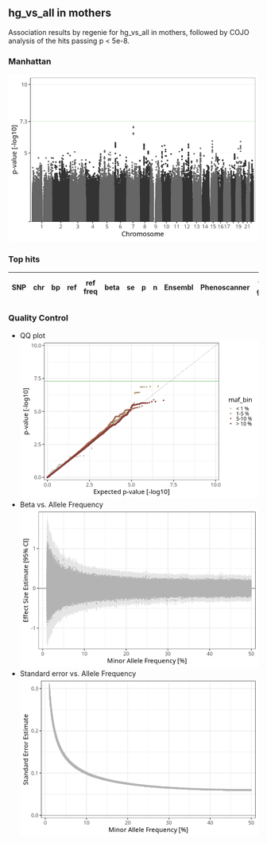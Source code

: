 ## hg_vs_all in mothers
Association results by regenie for hg_vs_all in mothers, followed by COJO analysis of the hits passing p < 5e-8.
### Manhattan
![](figures/pop_mothers_pheno_hg_vs_all_mh.png)
### Top hits
| SNP | chr | bp | ref | ref freq | beta | se | p | n | Ensembl | Phenoscanner | freq geno | b joint | b joint se | p joint | ld r |
| --- | --- | -- | --- | -------- | ---- | -- | - | - | ------- | ------------ | --------- | ------- | ---------- | ------- | ---- |
### Quality Control
- QQ plot
![](figures/pop_mothers_pheno_hg_vs_all_qq.png)
- Beta vs. Allele Frequency
![](figures/pop_mothers_pheno_hg_vs_all_beta_af.png)
- Standard error vs. Allele Frequency
![](figures/pop_mothers_pheno_hg_vs_all_se_af.png)
